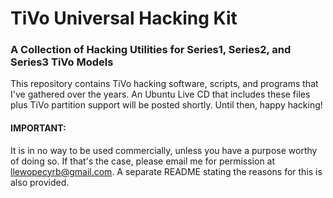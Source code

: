 # TiVo Universal Hacking Kit
### A Collection of Hacking Utilities for Series1, Series2, and Series3 TiVo Models

This repository contains TiVo hacking software, scripts, and programs that I've gathered over the years. An Ubuntu Live CD that includes these files plus TiVo partition support will be posted shortly. Until then, happy hacking!


#### IMPORTANT:
It is in no way to be used commercially, unless you have a purpose worthy of doing so. If that's the case, please email me for permission at llewopecyrb@gmail.com. A separate README stating the reasons for this is also provided.
